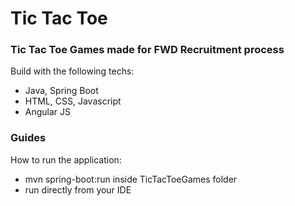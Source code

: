 # Tic Tac Toe

### Tic Tac Toe Games made for FWD Recruitment process

Build with the following techs:

* Java, Spring Boot
* HTML, CSS, Javascript
* Angular JS



### Guides

How to run the application:

* mvn spring-boot:run inside TicTacToeGames folder
* run directly from your IDE
